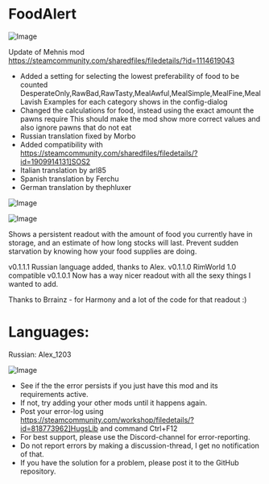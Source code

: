 # FoodAlert

![Image](https://i.imgur.com/buuPQel.png)

Update of Mehnis mod
https://steamcommunity.com/sharedfiles/filedetails/?id=1114619043

- Added a setting for selecting the lowest preferability of food to be counted
	DesperateOnly,RawBad,RawTasty,MealAwful,MealSimple,MealFine,MealLavish
	Examples for each category shows in the config-dialog
- Changed the calculations for food, instead using the exact amount the pawns require
	This should make the mod show more correct values and also ignore pawns that do not eat
- Russian translation fixed by Morbo
- Added compatibility with https://steamcommunity.com/sharedfiles/filedetails/?id=1909914131]SOS2
- Italian translation by arl85
- Spanish translation by Ferchu
- German translation by thephluxer

![Image](https://i.imgur.com/pufA0kM.png)

	
![Image](https://i.imgur.com/Z4GOv8H.png)


Shows a persistent readout with the amount of food you currently have in storage, and an estimate of how long stocks will last. Prevent sudden starvation by knowing how your food supplies are doing.

v0.1.1.1 Russian language added, thanks to Alex.
v0.1.1.0 RimWorld 1.0 compatible
v0.1.0.1 Now has a way nicer readout with all the sexy things I wanted to add.

Thanks to Brrainz - for Harmony and a lot of the code for that readout :)

# Languages:

Russian: Alex_1203


![Image](https://i.imgur.com/PwoNOj4.png)



-  See if the the error persists if you just have this mod and its requirements active.
-  If not, try adding your other mods until it happens again.
-  Post your error-log using https://steamcommunity.com/workshop/filedetails/?id=818773962]HugsLib and command Ctrl+F12
-  For best support, please use the Discord-channel for error-reporting.
-  Do not report errors by making a discussion-thread, I get no notification of that.
-  If you have the solution for a problem, please post it to the GitHub repository.



